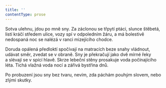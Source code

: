 ```yaml
---
title: ''
contentType: prose
---
```


Sotva ulehnu, jdou po mně sny. Za záclonou se třpytí ptáci, slunce štěbetá, listí kráčí středem ulice, vozy spí v odpoledním žáru, a má bolestivě nedospaná noc se nalézá v ranci mizejícího chodce.

Doruda opálená předloktí spočívají na matracích beze snahy vládnout, udávat směr, zvedat se v obraně. Sny je překračují jako dvě mírné řeky a slévají se v spící hlavě. Skrze lebeční stěny prosakuje voda počínajícího léta. Tichá vlažná voda nocí a zářivá bystřina dnů.

Po probuzení jsou sny bez tvaru, nevím, zda páchám pouhým slovem, nebo zlými skutky.
